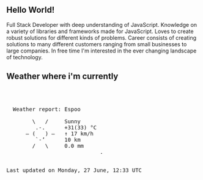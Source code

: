 ## Hello World!

Full Stack Developer with deep understanding of JavaScript. Knowledge on a variety of libraries and frameworks made for JavaScript. Loves to create robust solutions for different kinds of problems. Career consists of creating solutions to many different customers ranging from small businesses to large companies. In free time I'm interested in the ever changing landscape of technology. 

## Weather where i'm currently  
<pre>


 
  Weather report: Espoo  
    
        \   /     Sunny  
         .-.      +31(33) °C  
      ― (   ) ―   ↑ 17 km/h  
         `-’      10 km  
        /   \     0.0 mm  
                             .


Last updated on Monday, 27 June, 12:33 UTC
</pre>
